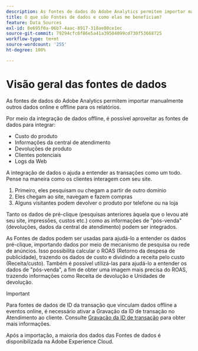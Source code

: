 ```yaml
---
description: As fontes de dados do Adobe Analytics permitem importar manualmente outros dados online e offline para os relatórios.
title: O que são Fontes de dados e como elas me beneficiam?
feature: Data Sources
exl-id: 8e695f0a-06b7-4aac-8917-318ae80ce1ec
source-git-commit: 79294cfc6f86e5a41a39504099cd730f53668725
workflow-type: tm+mt
source-wordcount: '255'
ht-degree: 100%

---
```


# Visão geral das fontes de dados

As fontes de dados do Adobe Analytics permitem importar manualmente outros dados online e offline para os relatórios.

Por meio da integração de dados offline, é possível aproveitar as fontes de dados para integrar:

* Custo do produto
* Informações da central de atendimento
* Devoluções de produto
* Clientes potenciais
* Logs da Web

A integração de dados o ajuda a entender as transações como um todo. Pense na maneira como os clientes interagem com seu site.

1. Primeiro, eles pesquisam ou chegam a partir de outro domínio
1. Eles chegam ao site, navegam e fazem compras
1. Alguns visitantes podem devolver o produto por telefone ou na loja

Tanto os dados de pré-clique (pesquisas anteriores àquela que o levou até seu site, impressões, custos etc.) como as informações de &quot;pós-venda&quot; (devoluções, dados da central de atendimento) podem ser integrados.

As Fontes de dados podem ser usadas para ajudá-lo a entender os dados pré-clique, importando dados por meio de mecanismo de pesquisa ou rede de anúncios. Isso possibilita calcular o ROAS (Retorno da despesa de publicidade), trazendo os dados de custo e dividindo a receita pelo custo (Receita/custo). Também é possível utilizá-las para ajudá-lo a entender os dados de &quot;pós-venda&quot;, a fim de obter uma imagem mais precisa do ROAS, trazendo informações como Receita de devolução e Unidades de devolução.

>[!IMPORTANT]
>
>Para fontes de dados de ID da transação que vinculam dados offline a eventos online, é necessário ativar a Gravação da ID de transação no Atendimento ao cliente. Consulte [Gravação da ID de transação](/help/import/c-data-sources/datasrc-integrating-offline-data.md#section_30D6D47AEC0F4A36B87EBFE4C858F20C) para obter mais informações.

Após a importação, a maioria dos dados das Fontes de dados é disponibilizada na Adobe Experience Cloud.
